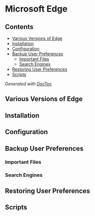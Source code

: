 # Microsoft Edge

## Contents

<!-- START doctoc generated TOC please keep comment here to allow auto update -->
<!-- DON'T EDIT THIS SECTION, INSTEAD RE-RUN doctoc TO UPDATE -->


- [Various Versions of Edge](#various-versions-of-edge)
- [Installation](#installation)
- [Configuration](#configuration)
- [Backup User Preferences](#backup-user-preferences)
  - [Important Files](#important-files)
  - [Search Engines](#search-engines)
- [Restoring User Preferences](#restoring-user-preferences)
- [Scripts](#scripts)

<!-- END doctoc generated TOC please keep comment here to allow auto update -->
*Generated with [DocToc](https://github.com/thlorenz/doctoc)*

## Various Versions of Edge

## Installation

## Configuration

## Backup User Preferences

### Important Files

### Search Engines

## Restoring User Preferences

## Scripts
